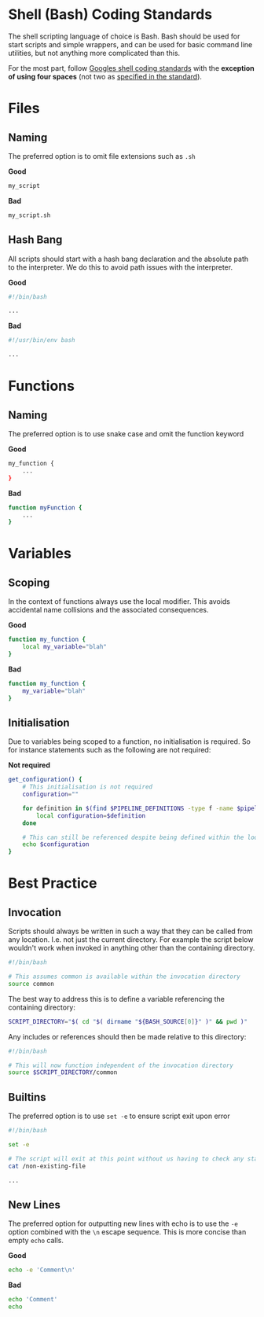 Shell (Bash) Coding Standards
=============================

The shell scripting language of choice is Bash.  Bash should be used for start scripts and simple wrappers, and can be used for basic command line utilities, but not anything more complicated than this.

For the most part, follow [Googles shell coding standards](https://google.github.io/styleguide/shell.xml) with the **exception of using four spaces** (not two as [specified in the standard](https://google.github.io/styleguide/shell.xml#Indentation)).

# Files

## Naming
The preferred option is to omit file extensions such as `.sh`

**Good**
```sh
my_script
```

**Bad**
```sh
my_script.sh
```

## Hash Bang
All scripts should start with a hash bang declaration and the absolute path to the interpreter. We do this to avoid path issues with the interpreter.

**Good**
```sh
#!/bin/bash

...
```

**Bad**
```sh
#!/usr/bin/env bash

...
```

# Functions

## Naming
The preferred option is to use snake case and omit the function keyword

**Good**
```sh
my_function {
    ...
}
```

**Bad**
```sh
function myFunction {
    ...
}
```

# Variables

## Scoping
In the context of functions always use the local modifier. This avoids accidental name collisions and the associated consequences.

**Good**
```sh
function my_function {
    local my_variable="blah"
}
```

**Bad**
```sh
function my_function {
    my_variable="blah"
}
```

## Initialisation
Due to variables being scoped to a function, no initialisation is required. So for instance statements such as the following are not required:

**Not required**
```sh
get_configuration() {
    # This initialisation is not required
    configuration=""

    for definition in $(find $PIPELINE_DEFINITIONS -type f -name $pipeline); do
        local configuration=$definition
    done

    # This can still be referenced despite being defined within the loop above
    echo $configuration
}
```

# Best Practice

## Invocation
Scripts should always be written in such a way that they can be called from any location. I.e. not just the current directory. For example the script below wouldn't work when invoked in anything other than the containing directory.

```sh
#!/bin/bash

# This assumes common is available within the invocation directory
source common

```

The best way to address this is to define a variable referencing the containing directory:

```sh
SCRIPT_DIRECTORY="$( cd "$( dirname "${BASH_SOURCE[0]}" )" && pwd )"
```

Any includes or references should then be made relative to this directory:

```sh
#!/bin/bash

# This will now function independent of the invocation directory
source $SCRIPT_DIRECTORY/common
```

## Builtins
The preferred option is to use `set -e` to ensure script exit upon error

```sh
#!/bin/bash

set -e

# The script will exit at this point without us having to check any status code
cat /non-existing-file

...
```

## New Lines
The preferred option for outputting new lines with echo is to use the `-e` option combined with the `\n` escape sequence. This is more concise than empty `echo` calls.

**Good**
```sh
echo -e 'Comment\n'
```

**Bad**
```sh
echo 'Comment'
echo
```
